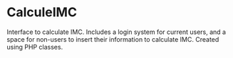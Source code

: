# CalculeIMC
Interface to calculate IMC. Includes a login system for current users, and a space for non-users to insert their information to calculate IMC. Created using PHP classes.
